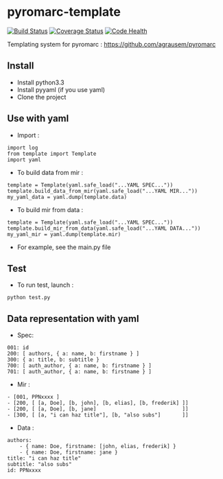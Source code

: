 pyromarc-template
=================
[![Build Status](https://travis-ci.org/morganbohn/pyromarc-template.svg?branch=devel)](https://travis-ci.org/morganbohn/pyromarc-template)
[![Coverage Status](https://coveralls.io/repos/morganbohn/pyromarc-template/badge.png?branch=master)](https://coveralls.io/r/morganbohn/pyromarc-template?branch=master)
[![Code Health](https://landscape.io/github/morganbohn/pyromarc-template/master/landscape.svg?style=flat)](https://landscape.io/github/morganbohn/pyromarc-template/master)

Templating system for pyromarc : https://github.com/agrausem/pyromarc

Install
-------

- Install python3.3
- Install pyyaml (if you use yaml)
- Clone the project


Use with yaml
-------------

- Import :

```
import log
from template import Template
import yaml
```

- To build data from mir :

```
template = Template(yaml.safe_load("...YAML SPEC..."))
template.build_data_from_mir(yaml.safe_load("...YAML MIR..."))
my_yaml_data = yaml.dump(template.data)
```

- To build mir from data :

```
template = Template(yaml.safe_load("...YAML SPEC..."))
template.build_mir_from_data(yaml.safe_load("...YAML DATA..."))
my_yaml_mir = yaml.dump(template.mir)
```

- For example, see the main.py file


Test
----

- To run test, launch : 
```
python test.py
```


Data representation with yaml
-----------------------------

- Spec:

```
001: id
200: [ authors, { a: name, b: firstname } ]
300: { a: title, b: subtitle }
700: [ auth_author, { a: name, b: firstname } ]
701: [ auth_author, { a: name, b: firstname } ]
```

- Mir :

```
- [001, PPNxxxx ]
- [200, [ [a, Doe], [b, john], [b, elias], [b, frederik] ]]
- [200, [ [a, Doe], [b, jane]                            ]]
- [300, [ [a, "i can haz title"], [b, "also subs"]       ]]
```

- Data :

```
authors:
    - { name: Doe, firstname: [john, elias, frederik] }
    - { name: Doe, firstname: jane }
title: "i can haz title"
subtitle: "also subs"
id: PPNxxxx
```
